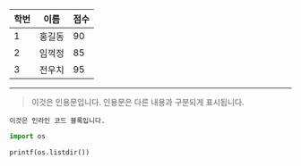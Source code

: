 | 학번 | 이름 | 점수 |
|------|------|------|
| 1    | 홍길동  | 90   |
| 2    | 임꺽정  | 85   |
| 3    | 전우치  | 95   |


---

> 이것은 인용문입니다. 인용문은 다른 내용과 구분되게 표시됩니다.

`이것은 인라인 코드 블록입니다.`

```python
import os

printf(os.listdir())
```
